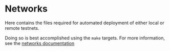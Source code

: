 # Networks

Here contains the files required for automated deployment of either local or remote testnets.

Doing so is best accomplished using the `make` targets. For more information, see the
[networks documentation](../docs/lbm-tutorials/deploy-testnet.md)
